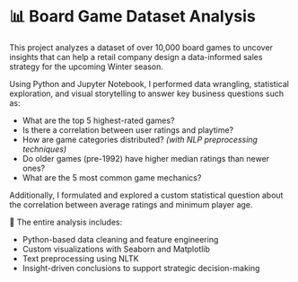 # 📊 Board Game Dataset Analysis

This project analyzes a dataset of over 10,000 board games to uncover insights that can help a retail company design a data-informed sales strategy for the upcoming Winter season.

Using Python and Jupyter Notebook, I performed data wrangling, statistical exploration, and visual storytelling to answer key business questions such as:

- What are the top 5 highest-rated games?
- Is there a correlation between user ratings and playtime?
- How are game categories distributed? *(with NLP preprocessing techniques)*
- Do older games (pre-1992) have higher median ratings than newer ones?
- What are the 5 most common game mechanics?

Additionally, I formulated and explored a custom statistical question about the correlation between average ratings and minimum player age.

📌 The entire analysis includes:
- Python-based data cleaning and feature engineering
- Custom visualizations with Seaborn and Matplotlib
- Text preprocessing using NLTK
- Insight-driven conclusions to support strategic decision-making
